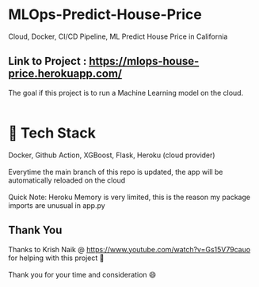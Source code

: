 # MLOps-Predict-House-Price
 Cloud, Docker, CI/CD Pipeline, ML Predict House Price in California

## Link to Project : https://mlops-house-price.herokuapp.com/

The goal if this project is to run a Machine Learning model on the cloud.
<br/>
<br/>
# :rocket: Tech Stack 
Docker, Github Action, XGBoost, Flask, Heroku (cloud provider)
<br/>
<br/>
Everytime the main branch of this repo is updated, the app will be automatically reloaded on the cloud
<br/>
<br/>
Quick Note: Heroku Memory is very limited, this is the reason my package imports are unusual in app.py

## Thank You

Thanks to Krish Naik @ https://www.youtube.com/watch?v=Gs15V79cauo for helping with this project :pray:
<br/>
<br/>
Thank you for your time and consideration :smile:

